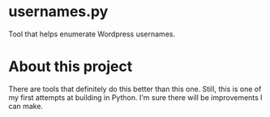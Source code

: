 # usernames.py
Tool that helps enumerate Wordpress usernames.

# About this project
There are tools that definitely do this better than this one.
Still, this is one of my first attempts at building in Python.
I'm sure there will be improvements I can make.
